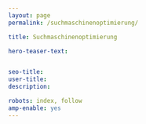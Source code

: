 ```yaml
---
layout: page
permalink: /suchmaschinenoptimierung/

title: Suchmaschinenoptimierung

hero-teaser-text:


seo-title: 
user-title: 
description: 

robots: index, follow
amp-enable: yes
---
```




